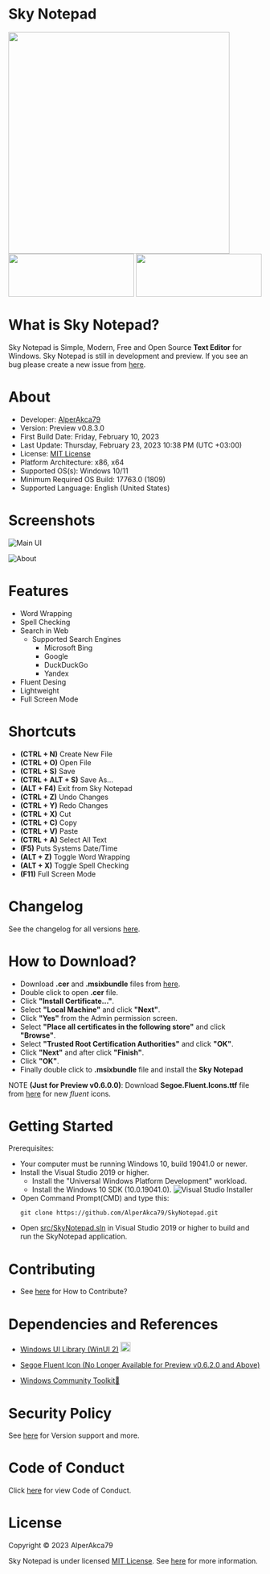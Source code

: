 # Sky Notepad
<a href="https://github.com/AlperAkca79/SkyNotepad/">
    <img height="440" width="*" src="res/repo-preview-image-sky-notepad.png">
</a>
<a href="https://github.com/AlperAkca79/SkyNotepad/releases/tag/0.8.3.0">
    <img src="res/badge-github.png" height="85" width="250">
</a>
<a href="docs/404.md">
    <img src="res/badge-microsoft-store.png" height="85" width="250" style="float: right;">
</a>

# What is Sky Notepad?
Sky Notepad is Simple, Modern, Free and Open Source **Text Editor** for Windows. Sky Notepad is still in development and preview. If you see an bug please create a new issue from [here](https://github.com/AlperAkca79/SkyNotepad/issues/new).

# About
- Developer: [AlperAkca79](https://github.com/AlperAkca79)
- Version: Preview v0.8.3.0
- First Build Date: Friday, February 10, 2023
- Last Update: Thursday, February 23, 2023 10:38 PM (UTC +03:00)
- License: [MIT License](https://github.com/AlperAkca79/SkyNotepad#License)
- Platform Architecture: x86, x64
- Supported OS(s): Windows 10/11
- Minimum Required OS Build: 17763.0 (1809)
- Supported Language: English (United States)

# Screenshots
![](res/new-fluent-ui.png "Main UI")

![](res/about-sky-notepad.png "About")

# Features
- Word Wrapping
- Spell Checking
- Search in Web
    - Supported Search Engines
        - Microsoft Bing
        - Google
        - DuckDuckGo
        - Yandex
- Fluent Desing
- Lightweight
- Full Screen Mode

# Shortcuts
- **(CTRL + N)** Create New File
- **(CTRL + O)** Open File
- **(CTRL + S)** Save
- **(CTRL + ALT + S)** Save As...
- **(ALT + F4)** Exit from Sky Notepad
- **(CTRL + Z)** Undo Changes
- **(CTRL + Y)** Redo Changes
- **(CTRL + X)** Cut
- **(CTRL + C)** Copy
- **(CTRL + V)** Paste
- **(CTRL + A)** Select All Text
- **(F5)** Puts Systems Date/Time
- **(ALT + Z)** Toggle Word Wrapping
- **(ALT + X)** Toggle Spell Checking
- **(F11)** Full Screen Mode

# Changelog

See the changelog for all versions [here](docs/changelog.md).

# How to Download?
- Download **.cer** and **.msixbundle** files from [here](https://github.com/AlperAkca79/SkyNotepad/releases/tag/0.8.3.0).
- Double click to open **.cer** file.
- Click **"Install Certificate..."**.
- Select **"Local Machine"** and click **"Next"**.
- Click **"Yes"** from the Admin permission screen.
- Select **"Place all certificates in the following store"** and click **"Browse"**.
- Select **"Trusted Root Certification Authorities"** and click **"OK"**.
- Click **"Next"** and after click **"Finish"**.
- Click **"OK"**.
- Finally double click to **.msixbundle** file and install the **Sky Notepad**

NOTE **(Just for Preview v0.6.0.0)**: Download **Segoe.Fluent.Icons.ttf** file from [here](https://github.com/AlperAkca79/SkyNotepad/releases/download/0.6.0.0/Segoe.Fluent.Icons.ttf) for new _fluent_ icons. 

# Getting Started
Prerequisites:
- Your computer must be running Windows 10, build 19041.0 or newer.
- Install the Visual Studio 2019 or higher.
    - Install the "Universal Windows Platform Development" workload.
    - Install the Windows 10 SDK (10.0.19041.0).
    ![](res/getting-started-sky-notepad.png "Visual Studio Installer")
- Open Command Prompt(CMD) and type this:
    ```shell
    git clone https://github.com/AlperAkca79/SkyNotepad.git
    ```
- Open [src/SkyNotepad.sln](https://github.com/AlperAkca79/SkyNotepad/blob/master/src/SkyNotepad.sln) in Visual Studio 2019 or higher to build and run the SkyNotepad application.

# Contributing
- See [here](https://github.com/AlperAkca79/SkyNotepad/blob/master/CONTRIBUTING.md) for How to Contribute?

# Dependencies and References
- [Windows UI Library (WinUI 2)](https://github.com/Microsoft/microsoft-ui-xaml) <img src="res/microsoft-xaml-ui.png" height="20" width="20">

- [Segoe Fluent Icon (No Longer Available for Preview v0.6.2.0 and Above)](https://github.com/microsoft/fluentui-system-icons)
- [Windows Community Toolkit🧰](https://github.com/CommunityToolkit/WindowsCommunityToolkit)

# Security Policy
See [here](https://github.com/AlperAkca79/SkyNotepad/blob/master/SECURITY.md) for Version support and more.

# Code of Conduct
Click [here](CODE_OF_CONDUCT.md) for view Code of Conduct.

# License
Copyright © 2023 AlperAkca79

Sky Notepad is under licensed [MIT License](https://mit-license.org). See [here](LICENSE.md) for more information.